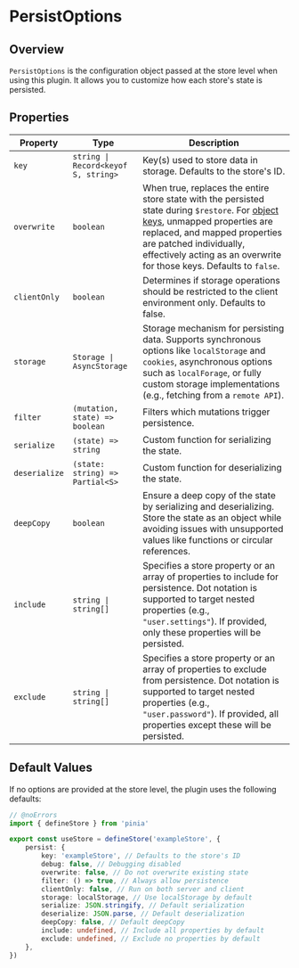 # PersistOptions
## Overview

`PersistOptions` is the configuration object passed at the store level when using this plugin. It allows you to customize how each store's state is persisted.

## Properties

| Property      | Type                                | Description                                                                                                                                                                                                                                                                                                         |
|---------------|-------------------------------------|---------------------------------------------------------------------------------------------------------------------------------------------------------------------------------------------------------------------------------------------------------------------------------------------------------------------|
| `key`         | `string \| Record<keyof S, string>` | Key(s) used to store data in storage. Defaults to the store's ID.                                                                                                                                                                                                                                                   |
| `overwrite`   | `boolean`                           | When true, replaces the entire store state with the persisted state during `$restore`. For [object keys](/guide/advance-usage.md#object-key-persistence), unmapped properties are replaced, and mapped properties are patched individually, effectively acting as an overwrite for those keys. Defaults to `false`. |
| `clientOnly`  | `boolean`                           | Determines if storage operations should be restricted to the client environment only. Defaults to false.                                                                                                                                                                                                            |
| `storage`     | `Storage \| AsyncStorage`           | Storage mechanism for persisting data. Supports synchronous options like `localStorage` and `cookies`, asynchronous options such as `localForage`, or fully custom storage implementations (e.g., fetching from a `remote API`).                                                                                    |
| `filter`      | `(mutation, state) => boolean`      | Filters which mutations trigger persistence.                                                                                                                                                                                                                                                                        |
| `serialize`   | `(state) => string`                 | Custom function for serializing the state.                                                                                                                                                                                                                                                                          |
| `deserialize` | `(state: string) => Partial<S>`     | Custom function for deserializing the state.                                                                                                                                                                                                                                                                        |
| `deepCopy`    | `boolean`                           | Ensure a deep copy of the state by serializing and deserializing. Store the state as an object while avoiding issues with unsupported values like functions or circular references.                                                                                                                                 |
| `include`     | `string \| string[]`                | Specifies a store property or an array of properties to include for persistence. Dot notation is supported to target nested properties (e.g., `"user.settings"`). If provided, only these properties will be persisted.                                                                                             |
| `exclude`     | `string \| string[]`                | Specifies a store property or an array of properties to exclude from persistence. Dot notation is supported to target nested properties (e.g., `"user.password"`). If provided, all properties except these will be persisted.                                                                                      |

## Default Values

If no options are provided at the store level, the plugin uses the following defaults:

```ts twoslash
// @noErrors
import { defineStore } from 'pinia'

export const useStore = defineStore('exampleStore', {
	persist: {
		key: 'exampleStore', // Defaults to the store's ID
		debug: false, // Debugging disabled
		overwrite: false, // Do not overwrite existing state
		filter: () => true, // Always allow persistence
		clientOnly: false, // Run on both server and client
		storage: localStorage, // Use localStorage by default
		serialize: JSON.stringify, // Default serialization
		deserialize: JSON.parse, // Default deserialization
		deepCopy: false, // Default deepCopy
		include: undefined, // Include all properties by default
		exclude: undefined, // Exclude no properties by default
	},
})
```
